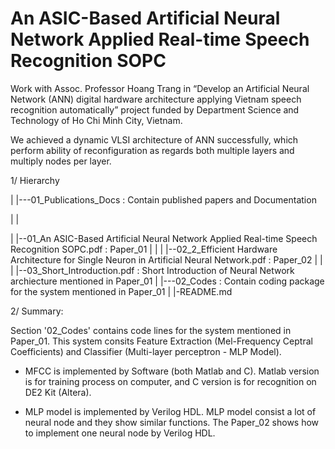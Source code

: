 # An ASIC-Based Artificial Neural Network Applied Real-time Speech Recognition SOPC

Work with Assoc. Professor Hoang Trang in “Develop an Artificial Neural Network
(ANN) digital hardware architecture applying Vietnam speech recognition
automatically” project funded by Department Science and Technology of Ho Chi
Minh City, Vietnam.

We achieved a dynamic VLSI architecture of ANN successfully, which
perform ability of reconfiguration as regards both multiple layers and multiply
nodes per layer. 

1/ Hierarchy

|
|---01_Publications_Docs : Contain published papers and Documentation

|    |

|    |--01_An ASIC-Based Artificial Neural Network Applied Real-time Speech Recognition SOPC.pdf : Paper_01 
|    |
|    |--02_2_Efficient Hardware Architecture for Single Neuron in Artificial Neural Network.pdf  : Paper_02
|    |
|    |--03_Short_Introduction.pdf : Short Introduction of Neural Network archiecture mentioned in Paper_01
|
|---02_Codes : Contain coding package for the system mentioned in Paper_01
|
|-README.md

2/ Summary:

Section '02_Codes' contains code lines for the system mentioned in Paper_01. 
This system consits Feature Extraction (Mel-Frequency Ceptral Coefficients) and Classifier (Multi-layer perceptron - MLP Model).

+ MFCC is implemented by Software (both Matlab and C). Matlab version is for training process on computer, and C version is for recognition on DE2 Kit (Altera).

+ MLP model is implemented by Verilog HDL. MLP model consist a lot of neural node and they show similar functions. The Paper_02 shows how to implement one neural node by Verilog HDL.

